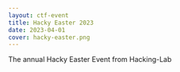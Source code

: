 ```yaml
---
layout: ctf-event
title: Hacky Easter 2023
date: 2023-04-01
cover: hacky-easter.png
---
```


The annual Hacky Easter Event from Hacking-Lab

